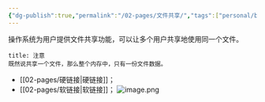 ```yaml
---
{"dg-publish":true,"permalink":"/02-pages/文件共享/","tags":["personal/blog","os/file"]}
---
```


操作系统为用户提供文件共享功能，可以让多个用户共享地使用同一个文件。

```ad-tip
title: 注意
既然说共享一个文件，那么整个内存中，只有一份文件数据。
```

- [[02-pages/硬链接\|硬链接]]；
- [[02-pages/软链接\|软链接]]；
![image.png](https://yelanyanyu-img-bed.oss-cn-hangzhou.aliyuncs.com/img/blog/2024/10/20241027211628.png)
